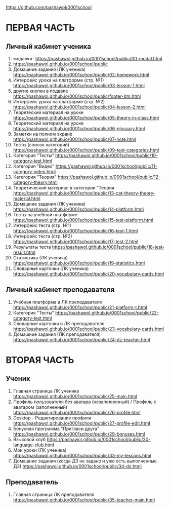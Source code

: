 <https://github.com/pashawol/0001school>
# ПЕРВАЯ ЧАСТЬ
## Личный кабинет ученика
1.  модалки- <https://pashawol.github.io/0001school/public/00-modal.html> 
1.  <https://pashawol.github.io/0001school/public> 
1. Домашние задания (ЛК ученика) <https://pashawol.github.io/0001school/public/02-homework.html>
1. Интерфейс урока на платформе (стр. №1) <https://pashawol.github.io/0001school/public/03-lesson-1.html>
1. другие кнопки в подвале <https://pashawol.github.io/0001school/public/footer-btn.html>
1. Интерфейс урока на платформе (стр. №2) <https://pashawol.github.io/0001school/public/04-lesson-2.html>
1. Теоретеский материал на уроке <https://pashawol.github.io/0001school/public/05-theory-in-class.html>
1. Теоретеский материал на уроке <https://pashawol.github.io/0001school/public/06-glossary.html>
1. Заметки на полном экране <https://pashawol.github.io/0001school/public/07-note.html>
1. Тесты (список категорий) <https://pashawol.github.io/0001school/public/09-test-categories.html>
1. Категория "Тесты" <https://pashawol.github.io/0001school/public/10-category-test.html>
1. Категория "Видео" <https://pashawol.github.io/0001school/public/11-category-video.html>
1. Категория "Теория"  <https://pashawol.github.io/0001school/public/12-category-theory.html>
1. Теоретический материал в категории "Теория <https://pashawol.github.io/0001school/public/13-cat-theory-theory-material.html>
1. Домашние задания (ЛК ученика) <https://pashawol.github.io/0001school/public/14-platform.html>
1. Тесты на учебной платформе <https://pashawol.github.io/0001school/public/15-test-platform.html>
1. Интерфейс теста (стр. №1) <https://pashawol.github.io/0001school/public/16-test-1.html>
1. Интерфейс теста (стр. №2)   <https://pashawol.github.io/0001school/public/17-test-2.html>
1. Результаты теста  <https://pashawol.github.io/0001school/public/18-test-result.html>
1. Статистика (ЛК ученика) <https://pashawol.github.io/0001school/public/19-statistics.html>
1. Словарные карточки (ЛК ученика) <https://pashawol.github.io/0001school/public/20-vocabulary-cards.html>

## Личный кабинет преподавателя

1. Учебная платформа в ЛК преподавателя <https://pashawol.github.io/0001school/public/21-platform-t.html>
1. Категория "Тесты" <https://pashawol.github.io/0001school/public/22-category-test.html>
1. Словарные карточки в ЛК преподавателя <https://pashawol.github.io/0001school/public/23-vocabulary-cards.html>
1. Домашние задания (ЛК преподавателя) <https://pashawol.github.io/0001school/public/24-dz-teacher.html>


# ВТОРАЯ ЧАСТЬ

## Ученик
1. Главная страница ЛК ученика <https://pashawol.github.io/0001school/public/25-main.html>
1. Профиль пользователя без аватара (незаполненный) / Профиль с аватаром (заполненный) <https://pashawol.github.io/0001school/public/26-profile.html>
1. Desktop - Редактирование профиля <https://pashawol.github.io/0001school/public/27-profile-edit.html>
1. Бонусная программа "Пригласи друга" <https://pashawol.github.io/0001school/public/29-bonuses.html>
1. Языковой клуб <https://pashawol.github.io/0001school/public/30-language-club.html>
1. Мои уроки (ЛК ученика) <https://pashawol.github.io/0001school/public/33-my-lessons.html>
1. Домашние задания (когда ДЗ не задано и уже есть выполненные ДЗ) <https://pashawol.github.io/0001school/public/34-dz.html>


## Преподаватель 

1. Главная страница ЛК преподавателя <https://pashawol.github.io/0001school/public/35-teacher-main.html>
